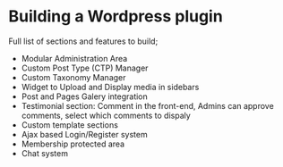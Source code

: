 # Building a Wordpress plugin

Full list of sections and features to build;

- Modular Administration Area
- Custom Post Type (CTP) Manager
- Custom Taxonomy Manager
- Widget to Upload and Display media in sidebars
- Post and Pages Galery integration
- Testimonial section: Comment in the front-end, Admins can approve comments, select which comments to dispaly
- Custom template sections
- Ajax based Login/Register system
- Membership protected area
- Chat system
